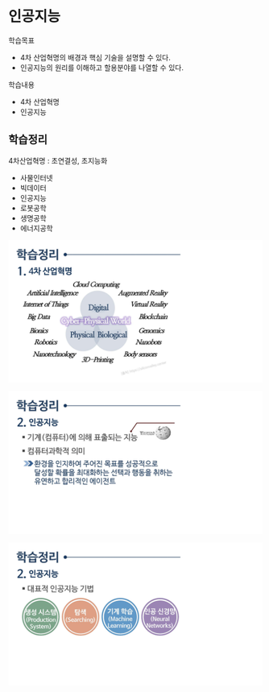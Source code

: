 # 인공지능



학습목표

* 4차 산업혁명의 배경과 핵심 기술을 설명할 수 있다.
* 인공지능의 원리를 이해하고 할용분야를 나열할 수 있다.





학습내용

* 4차 산업혁명
* 인공지능







## 학습정리

4차산업혁명 : 초연결성, 초지능화

* 사물인터넷
* 빅데이터
* 인공지능
* 로봇공학
* 생명공학
* 에너지공학





![컴퓨터학개론_13강_페이지_59](./img/컴퓨터학개론_13강_페이지_59.jpg)

![컴퓨터학개론_13강_페이지_60](./img/컴퓨터학개론_13강_페이지_60.jpg)

![컴퓨터학개론_13강_페이지_61](./img/컴퓨터학개론_13강_페이지_61.jpg)





